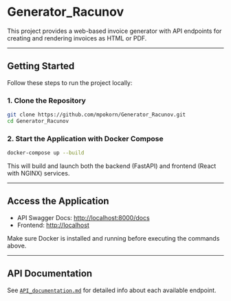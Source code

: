 # Generator_Racunov

This project provides a web-based invoice generator with API endpoints for creating and rendering invoices as HTML or PDF.

---

## Getting Started

Follow these steps to run the project locally:

### 1. Clone the Repository

```bash
git clone https://github.com/mpokorn/Generator_Racunov.git
cd Generator_Racunov
```

### 2. Start the Application with Docker Compose

```bash
docker-compose up --build
```

This will build and launch both the backend (FastAPI) and frontend (React with NGINX) services.

---

## Access the Application

- API Swagger Docs: [http://localhost:8000/docs](http://localhost:8000/docs)
- Frontend: [http://localhost](http://localhost)

Make sure Docker is installed and running before executing the commands above.

---

## API Documentation

See [`API_documentation.md`](API_documentation/docs) for detailed info about each available endpoint.